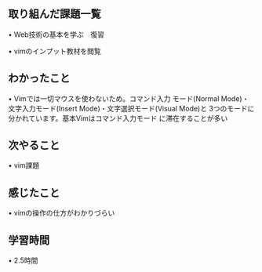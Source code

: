 ## 取り組んだ課題一覧
• Web技術の基本を学ぶ　復習

• vimのインプット教材を閲覧

## わかったこと
• Vimでは一切マウスを使わないため。コマンド入力
  モード(Normal Mode)・文字入力モード(Insert 
  Mode)・文字選択モード(Visual Mode)と
  3つのモードに分かれています。基本Vimはコマンド入力モード 
 に滞在することが多い
 


## 次やること
• vim課題


## 感じたこと
• vimの操作の仕方がわかりづらい


## 学習時間
• 2.5時間